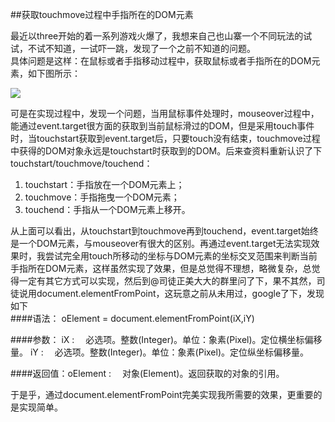 ##获取touchmove过程中手指所在的DOM元素  

最近以three开始的着一系列游戏火爆了，我想来自己也山寨一个不同玩法的试试，不试不知道，一试吓一跳，发现了一个之前不知道的问题。  
具体问题是这样：在鼠标或者手指移动过程中，获取鼠标或者手指所在的DOM元素，如下图所示：  
<!--more-->  

<img src="http://holdjs.sinaapp.com/wp-content/themes/v6/images/4.png" width="" height="">  

可是在实现过程中，发现一个问题，当用鼠标事件处理时，mouseover过程中，能通过event.target很方面的获取到当前鼠标滑过的DOM，但是采用touch事件时，当touchstart获取到event.target后，只要touch没有结束，touchmove过程中获得的DOM对象永远是touchstart时获取到的DOM。后来查资料重新认识了下touchstart/touchmove/touchend：  

1.  touchstart：手指放在一个DOM元素上；  
2.  touchmove：手指拖曳一个DOM元素；
3. touchend：手指从一个DOM元素上移开。 

从上面可以看出，从touchstart到touchmove再到touchend，event.target始终是一个DOM元素，与mouseover有很大的区别。再通过event.target无法实现效果时，我尝试完全用touch所移动的坐标与DOM元素的坐标交叉范围来判断当前手指所在DOM元素，这样虽然实现了效果，但是总觉得不理想，略微复杂，总觉得一定有其它方式可以实现，然后到@司徒正美大大的群里问了下，果不其然，司徒说用document.elementFromPoint，这玩意之前从未用过，google了下，发现如下  
####语法： 
oElement = document.elementFromPoint(iX,iY)

####参数： 
iX :　 必选项。整数(Integer)。单位：象素(Pixel)。定位横坐标偏移量。
iY :　 必选项。整数(Integer)。单位：象素(Pixel)。定位纵坐标偏移量。

####返回值：oElement :　 
对象(Element)。返回获取的对象的引用。

于是乎，通过document.elementFromPoint完美实现我所需要的效果，更重要的是实现简单。